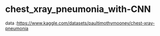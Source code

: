# chest_xray_pneumonia_with-CNN
data :https://www.kaggle.com/datasets/paultimothymooney/chest-xray-pneumonia
